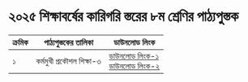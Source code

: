 # ২০২৫ শিক্ষাবর্ষের কারিগরি স্তরের ৮ম শ্রেণির পাঠ্যপুস্তক

| ক্রমিক | পাঠ্যপুস্তকের তালিকা | ডাউনলোড লিংক |
| --- | --- | --- |
| ১ | কর্মমুখী প্রকৌশল শিক্ষা-৩ | [ডাউনলোড লিংক-১](https://drive.google.com/file/d/1eCaxt79F52-cMLJBkhRPFAExSm48J6r1/view?usp=drive_link)<br>[ডাউনলোড লিংক-২](https://drive.egovcloud.gov.bd/index.php/s/qu0bZVvXwVV70dI) |